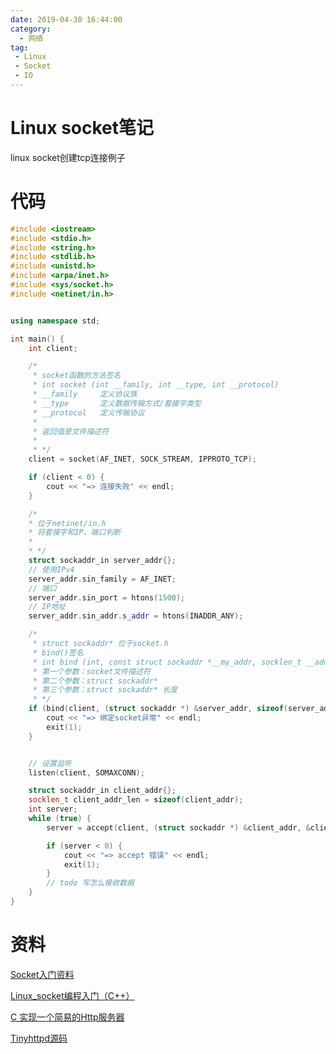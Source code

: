 ```yaml
---
date: 2019-04-30 16:44:00
category:
  - 网络
tag:
 - Linux
 - Socket
 - IO
---
```


# Linux socket笔记

linux socket创建tcp连接例子

# 代码

```c++
#include <iostream>
#include <stdio.h>
#include <string.h>
#include <stdlib.h>
#include <unistd.h>
#include <arpa/inet.h>
#include <sys/socket.h>
#include <netinet/in.h>


using namespace std;

int main() {
    int client;

    /*
     * socket函数的方法签名
     * int socket (int __family, int __type, int __protocol)
     * __family     定义协议族
     * __type       定义数据传输方式/套接字类型
     * __protocol   定义传输协议
     *
     * 返回值是文件描述符
     *
     * */
    client = socket(AF_INET, SOCK_STREAM, IPPROTO_TCP);

    if (client < 0) {
        cout << "=> 连接失败" << endl;
    }

    /*
    * 位于netinet/in.h
    * 将套接字和IP、端口判断
    *
    * */
    struct sockaddr_in server_addr{};
    // 使用IPv4
    server_addr.sin_family = AF_INET;
    // 端口
    server_addr.sin_port = htons(1500);
    // IP地址
    server_addr.sin_addr.s_addr = htons(INADDR_ANY);

    /*
     * struct sockaddr* 位于socket.h
     * bind()签名
     * int bind (int, const struct sockaddr *__my_addr, socklen_t __addrlen);
     * 第一个参数：socket文件描述符
     * 第二个参数：struct sockaddr*
     * 第三个参数：struct sockaddr* 长度
     * */
    if (bind(client, (struct sockaddr *) &server_addr, sizeof(server_addr)) < 0) {
        cout << "=> 绑定socket异常" << endl;
        exit(1);
    }


    // 设置监听
    listen(client, SOMAXCONN);

    struct sockaddr_in client_addr{};
    socklen_t client_addr_len = sizeof(client_addr);
    int server;
    while (true) {
        server = accept(client, (struct sockaddr *) &client_addr, &client_addr_len);

        if (server < 0) {
            cout << "=> accept 错误" << endl;
            exit(1);
        }
        // todo 写怎么接收数据
    }
}
```

# 资料

[Socket入门资料](http://c.biancheng.net/view/2123.html)

[Linux_socket编程入门（C++）](https://www.jianshu.com/p/676506ad2057)

[C 实现一个简易的Http服务器](https://www.cnblogs.com/life2refuel/p/5277111.html)

[Tinyhttpd源码](https://github.com/EZLippi/Tinyhttpd)

